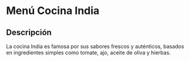 # Menú Cocina India 

## Descripción
La cocina India es famosa por sus sabores frescos y auténticos, basados en ingredientes simples como tomate, ajo, aceite de oliva y hierbas.